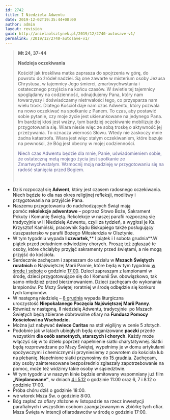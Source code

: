 ```yaml
---
id: 2742
title: I Niedziela Adwentu
date: 2019-12-02T19:35:44+00:00
author: admin
layout: revision
guid: http://anielaolsztynek.pl/2019/12/2740-autosave-v1/
permalink: /2019/12/2740-autosave-v1/
---
```

> **Mt 24, 37-44**
> 
> **Nadzieja oczekiwania**
> 
> Kościół jak troskliwa matka zaprasza do spojrzenia w górę, do powrotu do źródeł nadziei. Są one zawarte w misterium osoby Jezusa Chrystusa, w tajemnicy Jego śmierci, zmartwychwstania i ostatecznego przyjścia na końcu czasów. W świetle tej tajemnicy spoglądamy na codzienność, odnajdujemy Pana, który nam towarzyszy i doświadczamy nietrwałości tego, co przysparza nam wielu trosk. Dlatego Kościół daje nam czas Adwentu, który pozwala na nowo oczekiwać na spotkanie z Panem. To czas, aby postawić sobie pytanie, czy moje życie jest ukierunkowane na jedynego Pana. Im bardziej ktoś jest ważny, tym bardziej oczekiwanie mobilizuje do przygotowania się. Wiara niesie więc ze sobą troskę o aktywność jej przeżywania. To oznacza wierność Słowu. Wtedy nie zaskoczy mnie żadna katastrofa. Wiara jest więc stałym oczekiwaniem, które bazuje na pewności, że Bóg jest obecny w mojej codzienności.
> 
> <span style="color: #666699;">Niech czas Adwentu będzie dla mnie, Panie, uświadomieniem sobie, że ostateczną metą mojego życia jest spotkanie ze Zmartwychwstałym. Wzmocnij moją nadzieję w przygotowaniu się na radość stanięcia przed Bogiem.</span>
> 
> &nbsp;

  * Dziś rozpoczął się **Adwent**, który jest czasem radosnego oczekiwania. Niech będzie to dla nas okres religijnej refleksji, modlitwy i przygotowania na przyjście Pana.
  * Naszemu przygotowaniu do nadchodzących Świąt mają pomóc **rekolekcje** **adwentowe** – poprzez Słowo Boże, Sakrament Pokuty i Komunię Świętą. Rekolekcje w naszej parafii rozpoczną się tradycyjnie w II Niedzielę Adwentu, czyli za tydzień, a wygłosi je Ks. Krzysztof Kamiński, pracownik Sądu Biskupiego także posługujący duszpastersko w parafii Bożego Miłosierdzia w Olsztynie.
  * W tym tygodniu wypada **I czwartek,**** I piątek i I sobota grudnia**.W piątek przed południem odwiedziny chorych. Proszę też zgłaszać te osoby, które chciałyby przyjąć sakramenty przed świętami, a nie mogą przyjść do kościoła.
  * Serdecznie zachęcam i zapraszam do udziału w **Mszach Świętych roratnich** o Najświętszej Marii Pannie, które będą w tym tygodniu <span style="text-decoration: underline;">w środę i sobotę</span> o godzinie <span style="text-decoration: underline;">17:00</span>. Dzieci zapraszam z lampionami w środę, dzieci przygotowujące się do I Komunii Św. obowiązkowo, tak samo młodzież przed bierzmowaniem. Dzieci zachęcam do wykonania lampionów. Po Mszy Świętej roratniej w środę odbędzie się konkurs tych lampionów.
  * W następną niedzielę – <span style="text-decoration: underline;">8 grudnia</span> wypada liturgiczna uroczystość **Niepokalanego Poczęcia** **Najświętszej Marii Panny**.
  * Również w następną, II niedzielę Adwentu, tradycyjnie  po Mszach Świętych będą zbierane dobrowolne ofiary na **Fundusz Pomocy Kościołowi na Wschodzie.**
  * Można już nabywać **świece Caritas** na stół wigilijny w cenie 5 złotych.
  * Podobnie jak w latach ubiegłych będą organizowane **paczki** przede wszystkim **dla osób samotnych, starszych i chorych**. Każdy może włączyć się w to dzieło poprzez napełnienie siatki charytatywnej. Siatki  będą rozprowadzane po Mszy Świętej, wypełnimy je w domu artykułami spożywczymi i chemicznymi i przyniesiemy z powrotem do kościoła lub na plebanię. Napełnione siatki przynosimy do <span style="text-decoration: underline;">15 grudnia</span>. Zachęcam, aby osoby zainteresowane bezpośrednio zgłaszały zapotrzebowanie na pomoc, może też widzimy takie osoby w sąsiedztwie.
  * W tym tygodniu w naszym kinie będzie emitowany wspomniany już film **&#8222;Nieplanowane&#8221;**, w dniach <span style="text-decoration: underline;">4 i 5.12</span> o godzinie 11:00 oraz 6, 7 i 8.12 o godzinie 17:00.
  * Próba chóru dziś o godzinie 18:00.
  * we wtorek Msza Św. o godzinie 8:00.
  * Bóg zapłać za ofiary złożone w listopadzie na rzecz inwestycji parafialnych i wszystkim osobom zaangażowanym w zbiórkę tych ofiar. Msza Święta w intencji ofiarodawców w środę o godzinie 17:00.